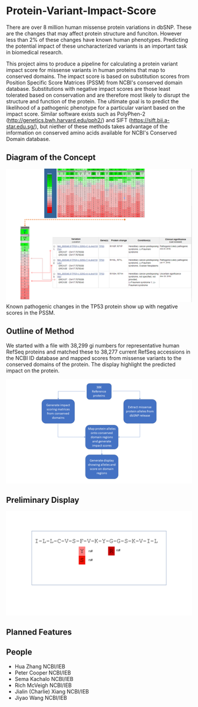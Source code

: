 # Protein-Variant-Impact-Score

There are over 8 million human missense protein variations in dbSNP. These are the changes that may affect protein structure and funciton. However less than 2% of these changes have known human phenotypes. Predicting the potential impact of these uncharacterized variants is an important task in biomedical research.

This project aims to produce a pipeline for calculating a protein variant impact score for missense variants in human proteins that map to conserved domains. The impact score is based on substitution scores from Position Specific Score Matrices (PSSM) from NCBI's conserved domain database. Substitutions with  negative impact scores are those least tolerated based on conservation and are therefore most likely to disrupt the structure and function of the protein. The ultimate goal is to predict the likelihood of a pathogenic phenotype for a particular variant based on the impact score.  Similar software exists such as PolyPhen-2 (http://genetics.bwh.harvard.edu/pph2/) and SIFT (https://sift.bii.a-star.edu.sg/), but niether of these methods takes advantage of the information on conserved amino acids available for NCBI's Conserved Domain database.
## Diagram of the Concept
![alt text](https://github.com/NCBI-Codeathons/Protein-Variant-Impact-Score/blob/master/product.png)
Known pathogenic changes in the TP53 protein show up with negative scores in the PSSM.


## Outline of Method
We started with a file with 38,299 gi numbers for representative human RefSeq proteins and matched these to 38,277 current RefSeq accessions in the NCBI ID database and mapped scores from missense variants to the conserved domains of the protein. The display highlight the predicted impact on the protein.

![alt txt](./Flowchart_figures1.png)

## Preliminary Display
![alt txt](https://github.com/NCBI-Codeathons/Protein-Variant-Impact-Score/blob/master/display.png)
## Planned Features

## People
* Hua Zhang NCBI/IEB
* Peter Cooper NCBI/IEB
* Sema Kachalo NCBI/IEB
* Rich McVeigh NCBI/IEB
* Jialin (Charlie) Xiang NCBI/IEB
* Jiyao Wang NCBI/IEB

